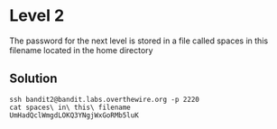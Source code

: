 # Level 2

The password for the next level is stored in a file called spaces in this filename located in the home directory

## Solution

```console
ssh bandit2@bandit.labs.overthewire.org -p 2220
cat spaces\ in\ this\ filename
UmHadQclWmgdLOKQ3YNgjWxGoRMb5luK
```
